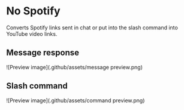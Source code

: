 # No Spotify
Converts Spotify links sent in chat or put into the slash command into YouTube video links.

## Message response
![Preview image](.github/assets/message preview.png)
## Slash command
![Preview image](.github/assets/command preview.png)